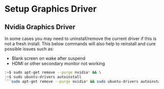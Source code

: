 # Setup Graphics Driver

## Nvidia Graphics Driver

In some cases you may need to uninstall/remove the current driver if this is not a fresh install. This below commands will also help to reinstall and cure possible issues such as:

- Blank screen on wake after suspend
- HDMI or other secondary monitor not working

```bash
:~$ sudo apt-get remove --purge nvidia* && \
:~$ sudo ubuntu-drivers autoinstall
```sudo apt-get remove --purge nvidia* && sudo ubuntu-drivers autoinstall

